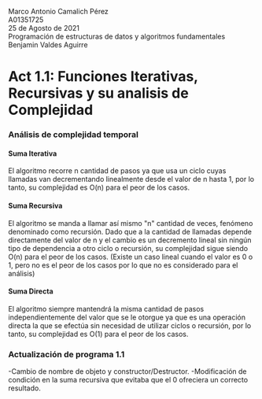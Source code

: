 
  Marco Antonio Camalich Pérez<br />
  A01351725<br />
  25 de Agosto de 2021<br />
  Programación de estructuras de datos y algoritmos fundamentales<br />
  Benjamin Valdes Aguirre<br />
 # Act 1.1: Funciones Iterativas, Recursivas y su analisis de Complejidad<br />
   
### Análisis de complejidad temporal
#### Suma Iterativa
El algoritmo recorre n cantidad de pasos ya que usa un ciclo cuyas llamadas van decrementando linealmente desde el valor de n hasta 1, por lo tanto, su complejidad es O(n) para el peor de los casos.

#### Suma Recursiva
El algoritmo se manda a llamar así mismo "n" cantidad de veces, fenómeno denominado como recursión. Dado que a la cantidad de llamadas depende directamente del valor de n y el cambio es un decremento lineal sin ningún tipo de dependencia a otro ciclo o recursión, su complejidad sigue siendo O(n) para el peor de los casos. (Existe un caso lineal cuando el valor es 0 o 1, pero no es el peor de los casos por lo que no es considerado para el análisis)

#### Suma Directa
El algoritmo siempre mantendrá la misma cantidad de pasos independientemente del valor que se le otorgue ya que es una operación directa la que se efectúa sin necesidad de utilizar ciclos o recursión, por lo tanto, su complejidad es O(1) para el peor de los casos.

### Actualización de programa 1.1
-Cambio de nombre de objeto y constructor/Destructor.
-Modificación de condición en la suma recursiva que evitaba que el 0 ofreciera un correcto resultado.
